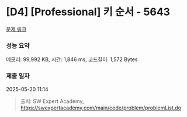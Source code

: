 # [D4] [Professional] 키 순서 - 5643 

[문제 링크](https://swexpertacademy.com/main/code/problem/problemDetail.do?contestProbId=AWXQsLWKd5cDFAUo) 

### 성능 요약

메모리: 99,992 KB, 시간: 1,846 ms, 코드길이: 1,572 Bytes

### 제출 일자

2025-05-20 11:14



> 출처: SW Expert Academy, https://swexpertacademy.com/main/code/problem/problemList.do
